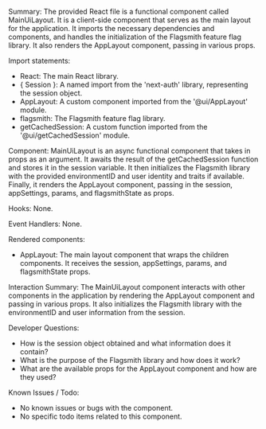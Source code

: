 Summary:
The provided React file is a functional component called MainUiLayout. It is a client-side component that serves as the main layout for the application. It imports the necessary dependencies and components, and handles the initialization of the Flagsmith feature flag library. It also renders the AppLayout component, passing in various props.

Import statements:
- React: The main React library.
- { Session }: A named import from the 'next-auth' library, representing the session object.
- AppLayout: A custom component imported from the '@ui/AppLayout' module.
- flagsmith: The Flagsmith feature flag library.
- getCachedSession: A custom function imported from the '@ui/getCachedSession' module.

Component:
MainUiLayout is an async functional component that takes in props as an argument. It awaits the result of the getCachedSession function and stores it in the session variable. It then initializes the Flagsmith library with the provided environmentID and user identity and traits if available. Finally, it renders the AppLayout component, passing in the session, appSettings, params, and flagsmithState as props.

Hooks:
None.

Event Handlers:
None.

Rendered components:
- AppLayout: The main layout component that wraps the children components. It receives the session, appSettings, params, and flagsmithState props.

Interaction Summary:
The MainUiLayout component interacts with other components in the application by rendering the AppLayout component and passing in various props. It also initializes the Flagsmith library with the environmentID and user information from the session.

Developer Questions:
- How is the session object obtained and what information does it contain?
- What is the purpose of the Flagsmith library and how does it work?
- What are the available props for the AppLayout component and how are they used?

Known Issues / Todo:
- No known issues or bugs with the component.
- No specific todo items related to this component.